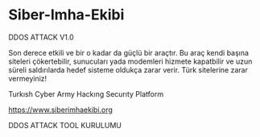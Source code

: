 # Siber-Imha-Ekibi
DDOS ATTACK V1.0

Son derece etkili ve bir o kadar da güçlü bir araçtır. Bu araç kendi başına siteleri çökertebilir, sunucuları yada modemleri hizmete kapatbilir ve uzun süreli saldırılarda hedef sisteme oldukça zarar verir. Türk sitelerine zarar vermeyiniz!

Turkısh Cyber Army
Hackıng Securıty Platform

https://www.siberimhaekibi.org

DDOS ATTACK TOOL KURULUMU


